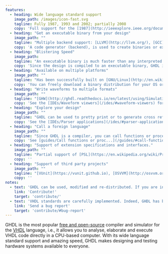```yaml
---
features:
  - heading: Wide language standard support
    image_path: /images/icon-fast.svg
    tagline: Fully 1987, 1993 and 2002; partially 2008
    copy: 'Full support for the [1987](http://ieeexplore.ieee.org/document/26487/), [1993](http://ieeexplore.ieee.org/document/392561/), [2002](http://ieeexplore.ieee.org/document/1003477/) versions of the [IEEE](www.ieee.org) [1076](http://standards.ieee.org/develop/wg/P1076.html) VHDL standard, and [partial](https://github.com/ghdl/ghdl/issues?utf8=%E2%9C%93&q=label%3A%22FeaReq%3A%20VHDL-2008%22%20) for the latest [2008](http://ieeexplore.ieee.org/document/4772740/) revision. A specific VHDL version can be selected with a command line option.'
  - heading: "Get an executable binary from your design"
    image_path: ""
    tagline: "Multiple backend support: [LLVM](http://llvm.org/), [GCC](http://gcc.gnu.org/) or, [x86_64](https://en.wikipedia.org/wiki/X86-64)/[i386](https://en.wikipedia.org/wiki/Intel_80386) only, a built-in one."
    copy: 'A code generator (backend), is used to create binaries or executable images for the input design. This is the best form for test units (i.e. autonomous self-checking VHDL designs which use assert).'
  - heading: "Blistering Speed"
    image_path:
    tagline: "An executable binary is much faster than any interpreted simulator."
    copy: 'Since the design is compiled to an executable binary, GHDL is much faster than any interpreted simulator. It has been successfully employed for compiling and simulating very large designs such as [DLX](https://en.wikipedia.org/wiki/DLX) processor and the [leon3/grlib](http://www.gaisler.com/index.php/downloads/leongrlib) processor. See section [performance](/performance).'
  - heading: "Available on multiple platforms"
    image_path: ""
    tagline: "Has been successfully built on [GNU/Linux](http://en.wikipedia.org/wiki/Linux_distribution), [Windows](http://en.wikipedia.org/wiki/Microsoft_Windows)™, [macOS](http://en.wikipedia.org/wiki/MacOS)™ and [FreeBSD](https://en.wikipedia.org/wiki/FreeBSD), on `x86`, `x86_64` and `PowerPC`."
    copy: 'You can freely download a binary distribution for your OS or try to build it on your own machine. You can also use or extend any of the ready-to-use [Docker](https://hub.docker.com/u/ghdl) images. See section [Getting GHDL](/getting).'
  - heading: "Write waveforms to multiple formats"
    image_path: ""
    tagline: "[GHW](http://ghdl.readthedocs.io/en/latest/using/Simulation.html?highlight=GHW#cmdoption-wave), [VCD](https://en.wikipedia.org/wiki/Value_change_dump) or FST files can be exported for visual inspection with a waveform viewer."
    copy: 'See the [IDEs/Waveform viewers](/ides/#waveform-viewers) for more details.'
  - heading: "Explore your design"
    image_path: ""
    tagline: "GHDL can be used to pretty print or to generate cross references in HTML."
    copy: 'See the [IDEs/Parser applications](/ides/#parser-applications).'
  - heading: "Call a foreign language"
    image_path: ""
    tagline: "Since GHDL is a compiler, you can call functions or procedures written in a foreign language, such as C, C++ or Ada95."
    copy: 'See [guides/Call functions or proc...](/guides/#call-functions-or-procedures-written-in-a-foreign-language).'
  - heading: "Support of extension specifications and interfaces."
    image_path: ""
    tagline: "Partial support of [PSL](https://en.wikipedia.org/wiki/Property_Specification_Language), [VPI interface](https://en.wikipedia.org/wiki/Verilog_Procedural_Interface) and annotation of designs by means of a SDF file."
    copy: ''
  - heading: "Support of third party projects"
    image_path: ""
    tagline: "[VUnit](https://vunit.github.io), [OSVVM](http://osvvm.org), [cocotb](https://github.com/potentialventures/cocotb) (through the [VPI interface](https://en.wikipedia.org/wiki/Verilog_Procedural_Interface)), ..."
    copy: ''
notes:
  - text: 'GHDL can be used, modified and re-distributed. If you are interested in getting involved in current GHDL development, do not hesitate to contact us!'
    link: 'Contribute!'
    target: 'contribute/'
  - text: 'VHDL standards are carefully implemented. Indeed, GHDL has been reported to have a better implementation of standards than some commercial simulators. Yet, there might be bugs.'
    link: 'Send a bug report'
    target: 'contribute/#bug-report'
---
```


GHDL is the most popular [free and open-source](/licenses) compiler and simulator for the [VHDL](https://en.wikipedia.org/wiki/VHDL) language, i.e., it allows you to analyse, elaborate and execute VHDL code directly in a CPU-based computer. With its wide language standard support and amazing speed, GHDL makes designing and testing hardware systems available to everyone.
